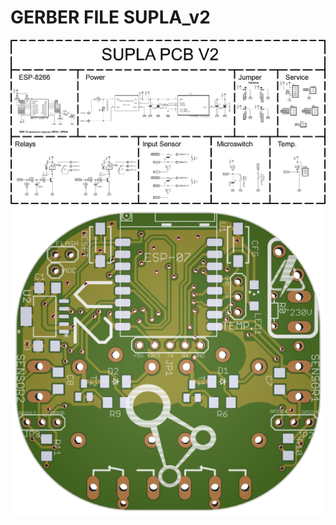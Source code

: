 # GERBER FILE SUPLA_v2

![SUPLA Schemat](https://github.com/Espablo/GERBER_SUPLA_v2/blob/master/Supla_sch_V2.png "Schemat")
![SUPLA TOP_PCB](https://github.com/Espablo/GERBER_SUPLA_v2/blob/master/SUPLA_V2.png "TOP_PCB")
